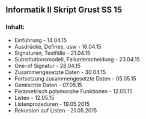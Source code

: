<h2>Informatik II Skript Grust SS 15</h2>

<h3>Inhalt:</h3>
<ul>
  <li>Einführung - 14.04.15</li>
  <li>Ausdrücke, Defines, usw - 16.04.15</li>
  <li>Signaturen, Testfälle - 21.04.15</li>
  <li>Substitutionsmodell, Fallunterscheidung - 23.04.15</li>
  <li>One-of Signatur - 28.04.15</li>
  <li>Zusammengesetzte Daten - 30.04.15</li>
  <li>Fortsetzung zusammengesetzte Daten - 05.05.15</li>
  <li>Gemischte Daten - 07.05.15</li>
  <li>Parametrisch polymorphe Funktionen - 12.05.15</li>
  <li>Listen - 12.05.15</li>
  <li>Listenprozeduren - 19.05.2015</li>
  <li>Rekursion auf Listen - 21.05.2015</li>
</ul>

